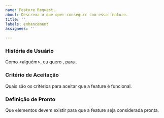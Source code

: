```yaml
---
name: Feature Request.
about: Descreva o que quer conseguir com essa feature.
title: ''
labels: enhancement
assignees: ''

---
```


### História de Usuário

Como <alguém>, eu quero <fazer algo>, para <um motivo>.

### Critério de Aceitação

Quais são os critérios para aceitar que a feature é funcional.

### Definição de Pronto

Que elementos devem existir para que a feature seja considerada pronta.
